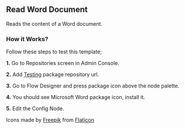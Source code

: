 ## Read Word Document

Reads the content of a Word document.

### How it Works?

Follow these steps to test this template;

**1.** Go to Repositories screen in Admin Console.

**2.** Add [Testing](https://packages.robomotion.io/testing) package repository url.

**3.** Go to Flow Designer and press package icon above the node palette.

**4.** You should see Microsoft Word package icon, install it.

**5.** Edit the Config Node.

Icons made by [Freepik](https://www.freepik.com) from [Flaticon](https://www.flaticon.com/)